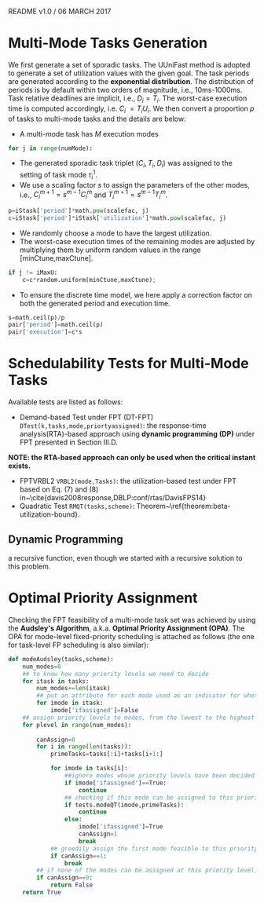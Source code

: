 README v1.0 / 06 MARCH 2017

# Multi-Mode Tasks Generation

We first generate a set of sporadic tasks. 
The UUniFast method is adopted to generate a set of utilization values with the given goal.
The task periods are generated according to the **exponential distribution**.
 The distribution of periods is by default within two orders of magnitude, i.e., $10$ms-$1000$ms. Task relative deadlines are implicit, i.e., $D_i=T_i$. The worst-case execution time is computed accordingly, i.e. $C_i~=T_iU_i$. We then convert a proportion $p$ of tasks to multi-mode tasks and the details are below:

* A multi-mode task has $M$ execution modes
```python
for j in range(numMode):
```
* The generated sporadic task triplet $(C_i,T_i,D_i)$ was assigned to the setting of task mode $\tau_i^1$.
* We use a scaling factor $s$ to assign the parameters of the other modes, i.e., $C_i^{m+1}=s^{m-1}C_i^{m}$ and $T_i^{m+1}=s^{m-1}T_i^{m}$. 
```python
p=iStask['period']*math.pow(scalefac, j)
c=iStask['period']*iStask['utilization']*math.pow(scalefac, j) 
```
* We randomly choose a mode to have the largest utilization. 
* The worst-case execution times of the remaining modes are adjusted by multiplying them by uniform random values in the range [minCtune,maxCtune].
```python         
if j != iMaxU:      
    c=c*random.uniform(minCtune,maxCtune);
```
* To ensure the discrete time model, we here apply a correction factor on both the generated period and execution time.
```python
s=math.ceil(p)/p
pair['period']=math.ceil(p) 
pair['execution']=c*s
```

# Schedulability Tests for Multi-Mode Tasks 

Available tests are listed as follows:

* Demand-based Test under FPT (DT-FPT) `DTest(k,tasks,mode,priortyassigned)`: the response-time analysis(RTA)-based approach using **dynamic programming (DP)** under FPT presented in Section III.D.

**NOTE: the RTA-based approach can only be used when the critical instant exists.**

* FPTVRBL2 `VRBL2(mode,Tasks)`: the utilization-based test under FPT based on Eq. (7) and (8) in~\cite{davis2008response,DBLP:conf/rtas/DavisFPS14}
* Quadratic Test `RMQT(tasks,scheme)`: Theorem~\ref{theorem:beta-utilization-bound}.


## Dynamic Programming 
a recursive function, even though we started with a recursive solution to this problem.


# Optimal Priority Assignment
Checking the FPT feasibility of a multi-mode task set was achieved by using the **Audsley's Algorithm**, a.k.a. **Optimal Priority Assignment (OPA)**. The OPA for mode-level fixed-priority scheduling is attached as follows (the one for task-level FP scheduling is also similar): 

```python
def modeAudsley(tasks,scheme):
	num_modes=0
	## to know how many priority levels we need to decide
	for itask in tasks:
		num_modes+=len(itask)
		## put an attribute for each mode used as an indicator for whether or not its priority level is assigned
		for imode in itask:
			imode['ifassigned']=False		
	## assign priority levels to modes, from the lowest to the highest
	for plevel in range(num_modes):
	
		canAssign=0
		for i in range(len(tasks)):
			primeTasks=tasks[:i]+tasks[i+1:]		

			for imode in tasks[i]:
				##ignore modes whose priority levels have been decided
				if imode['ifassigned']==True:
					continue
				## checking if this mode can be assigned to this priority level by QT test
				if tests.modeQT(imode,primeTasks):							
					continue
				else:					
					imode['ifassigned']=True
					canAssign=1
					break				
			## greedily assign the first mode feasible to this priority level
			if canAssign==1:
				break
		## if none of the modes can be assigned at this priority level, return unscheduable
		if canAssign==0:
			return False
	return True
```